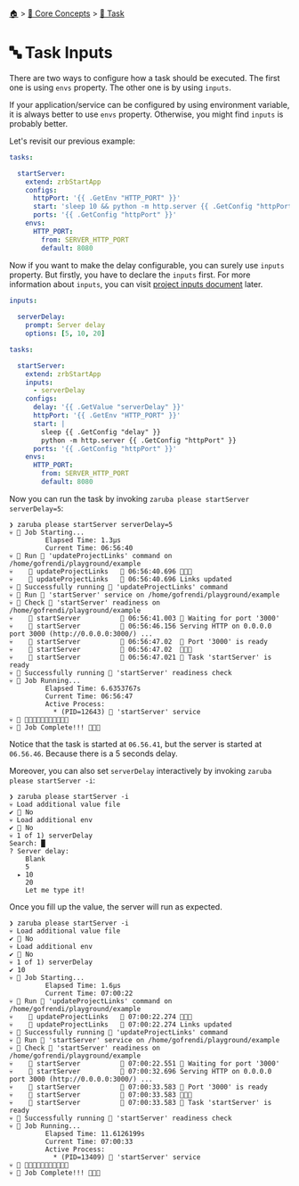 <!--startTocHeader-->
[🏠](../../README.md) > [🧠 Core Concepts](../README.md) > [🔨 Task](README.md)
# 🔤 Task Inputs
<!--endTocHeader-->


There are two ways to configure how a task should be executed. The first one is using `envs` property. The other one is by using `inputs`.

If your application/service can be configured by using environment variable, it is always better to use `envs` property. Otherwise, you might find `inputs` is probably better.

Let's revisit our previous example:

```yaml
tasks:

  startServer:
    extend: zrbStartApp
    configs:
      httpPort: '{{ .GetEnv "HTTP_PORT" }}'
      start: 'sleep 10 && python -m http.server {{ .GetConfig "httpPort" }}'
      ports: '{{ .GetConfig "httpPort" }}'
    envs:
      HTTP_PORT:
        from: SERVER_HTTP_PORT
        default: 8080
```

Now if you want to make the delay configurable, you can surely use `inputs` property. But firstly, you have to declare the `inputs` first. For more information about `inputs`, you can visit [project inputs document](../project-inputs.md) later.

```yaml
inputs:
  
  serverDelay:
    prompt: Server delay
    options: [5, 10, 20]

tasks:

  startServer:
    extend: zrbStartApp
    inputs:
      - serverDelay
    configs:
      delay: '{{ .GetValue "serverDelay" }}'
      httpPort: '{{ .GetEnv "HTTP_PORT" }}'
      start: |
        sleep {{ .GetConfig "delay" }}
        python -m http.server {{ .GetConfig "httpPort" }}
      ports: '{{ .GetConfig "httpPort" }}'
    envs:
      HTTP_PORT:
        from: SERVER_HTTP_PORT
        default: 8080
```

Now you can run the task by invoking `zaruba please startServer serverDelay=5`:

```
❯ zaruba please startServer serverDelay=5
💀 🔎 Job Starting...
         Elapsed Time: 1.3µs
         Current Time: 06:56:40
💀 🏁 Run 🔗 'updateProjectLinks' command on /home/gofrendi/playground/example
💀    🚀 updateProjectLinks   🔗 06:56:40.696 🎉🎉🎉
💀    🚀 updateProjectLinks   🔗 06:56:40.696 Links updated
💀 🎉 Successfully running 🔗 'updateProjectLinks' command
💀 🏁 Run 🍏 'startServer' service on /home/gofrendi/playground/example
💀 🏁 Check 🍏 'startServer' readiness on /home/gofrendi/playground/example
💀    🔎 startServer          🍏 06:56:41.003 📜 Waiting for port '3000'
💀    🚀 startServer          🍏 06:56:46.156 Serving HTTP on 0.0.0.0 port 3000 (http://0.0.0.0:3000/) ...
💀    🔎 startServer          🍏 06:56:47.02  📜 Port '3000' is ready
💀    🔎 startServer          🍏 06:56:47.02  🎉🎉🎉
💀    🔎 startServer          🍏 06:56:47.021 📜 Task 'startServer' is ready
💀 🎉 Successfully running 🍏 'startServer' readiness check
💀 🔎 Job Running...
         Elapsed Time: 6.6353767s
         Current Time: 06:56:47
         Active Process:
           * (PID=12643) 🍏 'startServer' service
💀 🎉 🎉🎉🎉🎉🎉🎉🎉🎉🎉🎉🎉
💀 🎉 Job Complete!!! 🎉🎉🎉
```

Notice that the task is started at `06.56.41`, but the server is started at `06.56.46`. Because there is a 5 seconds delay.

Moreover, you can also set `serverDelay` interactively by invoking `zaruba please startServer -i`:

```
❯ zaruba please startServer -i
💀 Load additional value file
✔ 🏁 No
💀 Load additional env
✔ 🏁 No
💀 1 of 1) serverDelay
Search: █
? Server delay:
    Blank
    5
  ▸ 10
    20
    Let me type it!
```

Once you fill up the value, the server will run as expected.

```
❯ zaruba please startServer -i
💀 Load additional value file
✔ 🏁 No
💀 Load additional env
✔ 🏁 No
💀 1 of 1) serverDelay
✔ 10
💀 🔎 Job Starting...
         Elapsed Time: 1.6µs
         Current Time: 07:00:22
💀 🏁 Run 🔗 'updateProjectLinks' command on /home/gofrendi/playground/example
💀    🚀 updateProjectLinks   🔗 07:00:22.274 🎉🎉🎉
💀    🚀 updateProjectLinks   🔗 07:00:22.274 Links updated
💀 🎉 Successfully running 🔗 'updateProjectLinks' command
💀 🏁 Run 🍏 'startServer' service on /home/gofrendi/playground/example
💀 🏁 Check 🍏 'startServer' readiness on /home/gofrendi/playground/example
💀    🔎 startServer          🍏 07:00:22.551 📜 Waiting for port '3000'
💀    🚀 startServer          🍏 07:00:32.696 Serving HTTP on 0.0.0.0 port 3000 (http://0.0.0.0:3000/) ...
💀    🔎 startServer          🍏 07:00:33.583 📜 Port '3000' is ready
💀    🔎 startServer          🍏 07:00:33.583 🎉🎉🎉
💀    🔎 startServer          🍏 07:00:33.583 📜 Task 'startServer' is ready
💀 🎉 Successfully running 🍏 'startServer' readiness check
💀 🔎 Job Running...
         Elapsed Time: 11.6126199s
         Current Time: 07:00:33
         Active Process:
           * (PID=13409) 🍏 'startServer' service
💀 🎉 🎉🎉🎉🎉🎉🎉🎉🎉🎉🎉🎉
💀 🎉 Job Complete!!! 🎉🎉🎉
```


<!--startTocSubTopic-->
<!--endTocSubTopic-->